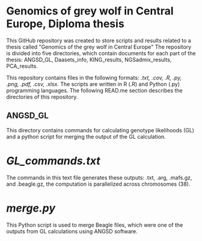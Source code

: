 # Genomics of grey wolf in Central Europe, Diploma thesis 
This GitHub repository was created to store scripts and results related to a thesis called "Genomics of the grey wolf in Central Europe"
  The repository is divided into five directories, which contain documents for each part of the thesis: ANGSD_GL, Daasets_info, KING_results, NGSadmix_results, PCA_results.

This repository contains files in the following formats: _.txt, .cov, .R, .py, .png, .pdf, .csv, .xlsx._ The scripts are written in R (.R) and Python (.py) programming languages. 
The following READ.me section describes the directories of this repository.  

## ANGSD_GL
This directory contains commands for calculating genotype likelihoods (GL) and a python script for merging the output of the GL calculation.
# _GL_commands.txt_
The commands in this text file generates these outputs: .txt, .arg, .mafs.gz, and .beagle.gz, the computation is parallelized across chromosomes (38). 
# _merge.py_
This Python script is used to merge Beagle files, which were one of the outputs from GL calculations using ANGSD software. 
